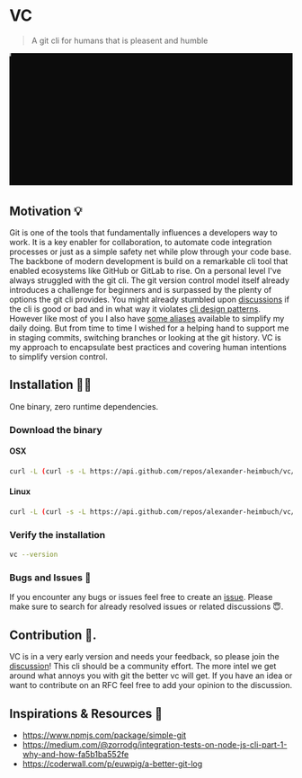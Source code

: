 # VC
> A git cli for humans that is pleasent and humble

![Demo](./assets/demo.svg)

## Motivation 💡

Git is one of the tools that fundamentally influences a developers way to work. It is a key enabler for collaboration, to automate code integration processes or just as a simple safety net while plow through your code base. The backbone of modern development is build on a remarkable cli tool that enabled ecosystems like GitHub or GitLab to rise. 
On a personal level I've always struggled with the git cli. The git version control model itself already introduces a challenge for beginners and is surpassed by the plenty of options the git cli provides. You might already stumbled upon [discussions](https://news.ycombinator.com/item?id=12621955) if the cli is good or bad and in what way it violates [cli design patterns](https://clig.dev/). However like most of you I also have [some aliases](https://stevelosh.com/blog/2013/04/git-koans/) available to simplify my daily doing. But from time to time I wished for a helping hand to support me in staging commits, switching branches or looking at the git history. VC is my approach to encapsulate best practices and covering human intentions to simplify version control.

## Installation 👩‍🔧

One binary, zero runtime dependencies.

### Download the binary
#### OSX

```sh
curl -L (curl -s -L https://api.github.com/repos/alexander-heimbuch/vc/releases/latest | grep -o -E "https://(.*)vc(.*)vc-macos") --output /usr/local/bin/vc
```

#### Linux

```sh
curl -L (curl -s -L https://api.github.com/repos/alexander-heimbuch/vc/releases/latest | grep -o -E "https://(.*)vc(.*)vc-linux") --output /usr/local/bin/vc
```

### Verify the installation

```sh
vc --version
```

### Bugs and Issues 🐛

If you encounter any bugs or issues feel free to create an [issue](https://github.com/alexander-heimbuch/vc/issues). Please make sure to search for already resolved issues or related discussions 😇.

## Contribution 📢.
VC is in a very early version and needs your feedback, so please join the [discussion](https://github.com/alexander-heimbuch/vc/discussions)! This cli should be a community effort. The more intel we get around what annoys you with git the better vc will get. If you have an idea or want to contribute on an RFC feel free to add your opinion to the discussion.

## Inspirations & Resources 🔖
- https://www.npmjs.com/package/simple-git
- https://medium.com/@zorrodg/integration-tests-on-node-js-cli-part-1-why-and-how-fa5b1ba552fe
- https://coderwall.com/p/euwpig/a-better-git-log
